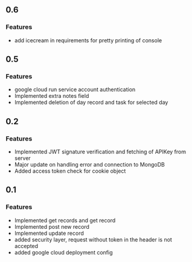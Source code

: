 ## 0.6

### Features
* add icecream in requirements for pretty printing of console

## 0.5

### Features
* google cloud run service account authentication
* Implemented extra notes field
* Implemented deletion of day record and task for selected day

## 0.2

### Features
* Implemented JWT signature verification and fetching of APIKey from server
* Major update on handling error and connection to MongoDB
* Added access token check for cookie object

## 0.1

### Features
* Implemented get records and get record
* Implemented post new record
* Implemented update record
* added security layer, request without token in the header is not accepted
* added google cloud deployment config